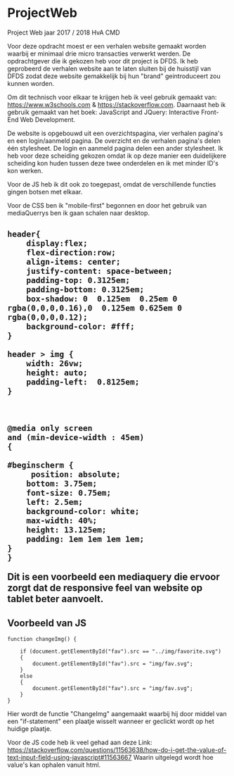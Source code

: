 # ProjectWeb
Project Web jaar 2017 / 2018 HvA CMD


Voor deze opdracht moest er een verhalen website gemaakt worden waarbij er minimaal drie micro transacties verwerkt werden.
De opdrachtgever die ik gekozen heb voor dit project is DFDS. Ik heb geprobeerd de verhalen website aan te laten sluiten bij de huisstijl van DFDS zodat deze website gemakkelijk bij hun "brand" geintroduceert zou kunnen worden.

Om  dit technisch voor elkaar te krijgen heb ik veel gebruik gemaakt van: https://www.w3schools.com & https://stackoverflow.com. 
Daarnaast heb ik gebruik gemaakt van het boek: JavaScript and JQuery: Interactive Front-End Web Development.

De website is opgebouwd uit een overzichtspagina, vier verhalen pagina's en een login/aanmeld pagina. De overzicht en de verhalen pagina's delen één stylesheet. De login en aanmeld pagina delen een ander stylesheet. Ik heb voor deze scheiding gekozen omdat ik op deze manier een duidelijkere scheiding kon huden tussen deze twee onderdelen en ik met minder ID's kon werken.

Voor de JS heb ik dit ook zo toegepast, omdat de verschillende functies gingen botsen met elkaar.


Voor de CSS ben ik "mobile-first" begonnen en door het gebruik van mediaQuerrys ben ik gaan schalen naar desktop.

<h2 Voorbeeld Css code </h2>

	header{
		display:flex;
		flex-direction:row;
		align-items: center;
		justify-content: space-between;
		padding-top: 0.3125em;
		padding-bottom: 0.3125em;
		box-shadow: 0  0.125em  0.25em 0 rgba(0,0,0,0.16),0  0.125em 0.625em 0 rgba(0,0,0,0.12);
		background-color: #fff;
	}

	header > img {
		width: 26vw;
		height: auto;
		padding-left:  0.8125em;
	}



	@media only screen 
	and (min-device-width : 45em) 
	{ 

	#beginscherm {
	     position: absolute;
	    bottom: 3.75em;
	    font-size: 0.75em;
	    left: 2.5em;
	    background-color: white;
	    max-width: 40%;
	    height: 13.125em;
	    padding: 1em 1em 1em 1em;
	}
	}

Dit is een voorbeeld een mediaquery die ervoor zorgt dat de responsive feel van website op tablet beter aanvoelt.



<h2> Voorbeeld van JS</h2>

    function changeImg() {

        if (document.getElementById("fav").src == "../img/favorite.svg") 
        {
            document.getElementById("fav").src = "img/fav.svg";
        }
        else 
        {
            document.getElementById("fav").src = "img/fav.svg";
        }
    }
    
Hier wordt de functie "ChangeImg" aangemaakt waarbij hij door middel van een "if-statement" een plaatje wisselt wanneer er geclickt wordt op het huidige plaatje.

Voor de JS code heb ik veel gehad aan deze Link: https://stackoverflow.com/questions/11563638/how-do-i-get-the-value-of-text-input-field-using-javascript#11563667 Waarin uitgelegd wordt hoe value's kan ophalen vanuit html.
